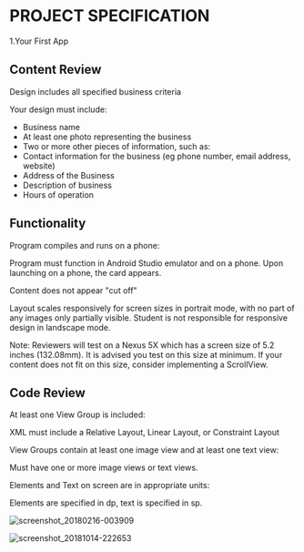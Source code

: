 
# PROJECT SPECIFICATION 
  1.Your First App

## Content Review

Design includes all specified business criteria

Your design must include:

* Business name
* At least one photo representing the business
* Two or more other pieces of information, such as:
* Contact information for the business (eg phone number, email address, website)
* Address of the Business
* Description of business
* Hours of operation

## Functionality

Program compiles and runs on a phone:

Program must function in Android Studio emulator and on a phone. Upon launching on a phone, the card appears.

Content does not appear "cut off"

Layout scales responsively for screen sizes in portrait mode, with no part of any images only partially visible. Student is not responsible for responsive design in landscape mode.

Note: Reviewers will test on a Nexus 5X which has a screen size of 5.2 inches (132.08mm). It is advised you test on this size at minimum. If your content does not fit on this size, consider implementing a ScrollView.


## Code Review

At least one View Group is included:

XML must include a Relative Layout, Linear Layout, or Constraint Layout

View Groups contain at least one image view and at least one text view:

Must have one or more image views or text views.

Elements and Text on screen are in appropriate units:

Elements are specified in dp, text is specified in sp.

![screenshot_20180216-003909](https://user-images.githubusercontent.com/34723009/46941063-e7497400-d072-11e8-962e-b2cbad9e6572.png)

![screenshot_20181014-222653](https://user-images.githubusercontent.com/34723009/46941076-efa1af00-d072-11e8-8997-4fabd0595ec3.png)




